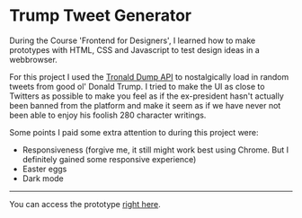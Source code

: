 # Trump Tweet Generator

During the Course 'Frontend for Designers', I learned how to make prototypes with HTML, CSS and Javascript to test design ideas in a webbrowser.

For this project I used the [Tronald Dump API](https://www.tronalddump.io/) to nostalgically load in random tweets from good ol' Donald Trump. I tried to make the UI as close to Twitters as possible to make you feel as if the ex-president hasn't actually been banned from the platform and make it seem as if we have never not been able to enjoy his foolish 280 character writings. 

Some points I paid some extra attention to during this project were:

- Responsiveness (forgive me, it still might work best using Chrome. But I definitely gained some responsive experience)
- Easter eggs
- Dark mode

---

You can access the prototype [right here](emmabons.github.io/trumpgenerator).